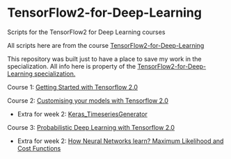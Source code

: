 # TensorFlow2-for-Deep-Learning
Scripts for the TensorFlow2 for Deep Learning courses

All scripts here are from the course [TensorFlow2-for-Deep-Learning](https://www.coursera.org/specializations/tensorflow2-deeplearning)

This repository was built just to have a place to save my work in the specialization. All info here is property of the [TensorFlow2-for-Deep-Learning specialization.](https://www.coursera.org/specializations/tensorflow2-deeplearning)

Course 1: [Getting Started with Tensorflow 2.0](https://github.com/DiegoCorona/TensorFlow2-for-Deep-Learning/tree/main/Course_1%20Getting%20Started%20with%20Tensorflow%202.0)

Course 2: [Customising your models with Tensorflow 2.0](https://github.com/DiegoCorona/TensorFlow2-for-Deep-Learning/tree/main/Course_2%20Customising%20your%20models%20with%20TensorFlow%202.0)
- Extra for week 2: [Keras_TimeseriesGenerator](https://github.com/DiegoCorona/TensorFlow2-for-Deep-Learning/blob/main/Week2_Keras_TimeseriesGenerator.ipynb)  

Course 3: [Probabilistic Deep Learning with Tensorflow 2.0]()

- Extra for week 2: [How Neural Networks learn? Maximum Likelihood and Cost Functions](https://github.com/DiegoCorona/TensorFlow2-for-Deep-Learning/blob/main/Week2_Maximum_likelihood_estimation.pdf)
